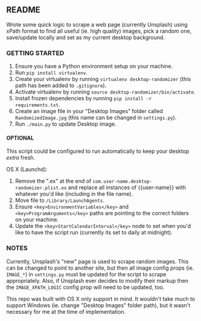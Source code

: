 ## README ##

Wrote some quick logic to scrape a web page (currently Unsplash) using xPath format to find all useful (ie. high quality) images,
pick a random one, save/update locally and set as my current desktop background.

### GETTING STARTED ###
1. Ensure you have a Python environment setup on your machine.
2. Run `pip install virtualenv`.
3. Create your virtualenv by running `virtualenv desktop-randomizer` (this path has been added to `.gitignore`).
4. Activate virtualenv by running `source desktop-randomizer/bin/activate`.
5. Install frozen dependencies by running `pip install -r requirements.txt`.
6. Create an image file in your "Desktop Images" folder called `RandomizedImage.jpg` (this name can be changed in `settings.py`).
7. Run `./main.py` to update Desktop image.

#### OPTIONAL ####
This script could be configured to run automatically to keep your desktop _extra_ fresh.

OS X (Launchd):

1. Remove the ".ex" at the end of `com.user-name.desktop-randomizer.plist.ex` and replace all instances of {{user-name}} with whatever you'd like (including in the file name).
2. Move file to `/Library/LaunchAgents`.
3. Ensure `<key>EnvironmentVariables</key>` and `<key>ProgramArguments</key>` paths are pointing to the correct folders on your machine.
4. Update the `<key>StartCalendarInterval</key>` node to set when you'd like to have the script run (currently its set to daily at
midnight).

### NOTES ###
Currently, Unsplash's "new" page is used to scrape random images. This can be changed to point to another site, but then all image
config props (ie. `IMAGE_*`) in `settings.py` must be updated for the script to scrape appropriately. Also, if Unsplash ever decides
to modify their markup then the `IMAGE_XPATH_LOGIC` config prop will need to be updated, too.

This repo was built with OS X only support in mind. It wouldn't take much to support Windows (ie. change "Desktop Images" folder path),
but it wasn't necessary for me at the time of implementation.
